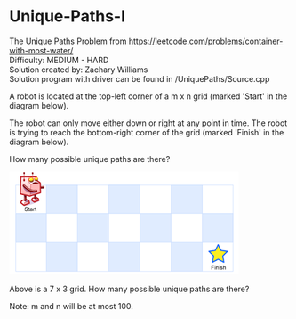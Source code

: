# Unique-Paths-I
The Unique Paths Problem from https://leetcode.com/problems/container-with-most-water/ <br/>
Difficulty: MEDIUM - HARD <br/>
Solution created by: Zachary Williams <br/>
Solution program with driver can be found in /UniquePaths/Source.cpp

A robot is located at the top-left corner of a m x n grid (marked 'Start' in the diagram below).

The robot can only move either down or right at any point in time. The robot is trying to reach the bottom-right corner of the grid (marked 'Finish' in the diagram below).

How many possible unique paths are there?

![alt text](https://github.com/darman84/Unique-Paths-I/blob/master/GRID_IMG.PNG)

Above is a 7 x 3 grid. How many possible unique paths are there?

Note: m and n will be at most 100.
